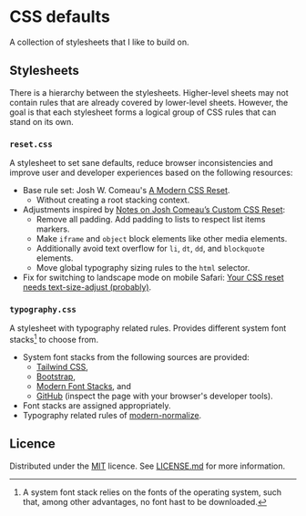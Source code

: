 # CSS defaults

A collection of stylesheets that I like to build on.

## Stylesheets

There is a hierarchy between the stylesheets.
Higher-level sheets may not contain rules that are already covered by lower-level sheets.
However, the goal is that each stylesheet forms a logical group of CSS rules that can stand on its own.

### `reset.css`

A stylesheet to set sane defaults, reduce browser inconsistencies and improve user and developer experiences based on the following resources:

- Base rule set: Josh W. Comeau's [A Modern CSS Reset](https://www.joshwcomeau.com/css/custom-css-reset/).
    - Without creating a root stacking context.
- Adjustments inspired by [Notes on Josh Comeau’s Custom CSS Reset](https://css-tricks.com/notes-on-josh-comeaus-custom-css-reset):
    - Remove all padding. Add padding to lists to respect list items markers.
    - Make `iframe` and `object` block elements like other media elements.
    - Additionally avoid text overflow for `li`, `dt`, `dd`, and `blockquote` elements.
    - Move global typography sizing rules to the `html` selector.
- Fix for switching to landscape mode on mobile Safari: [Your CSS reset needs text-size-adjust (probably)](https://kilianvalkhof.com/2022/css-html/your-css-reset-needs-text-size-adjust-probably/).

### `typography.css`

A stylesheet with typography related rules. Provides different system font stacks[^1] to choose from.

- System font stacks from the following sources are provided:
    - [Tailwind CSS](https://tailwindcss.com/docs/font-family),
    - [Bootstrap](https://getbootstrap.com/docs/5.0/content/reboot/#native-font-stack),
    - [Modern Font Stacks](https://github.com/system-fonts/modern-font-stacks), and
    - [GitHub](https://github.com/) (inspect the page with your browser's developer tools).
- Font stacks are assigned appropriately.
- Typography related rules of [modern-normalize](https://github.com/sindresorhus/modern-normalize).

[^1]: A system font stack relies on the fonts of the operating system, such that, among other advantages, no font hast to be downloaded.

## Licence

Distributed under the [MIT](https://spdx.org/licenses/MIT.html) licence. See [LICENSE.md](./LICENSE.md) for more information.
